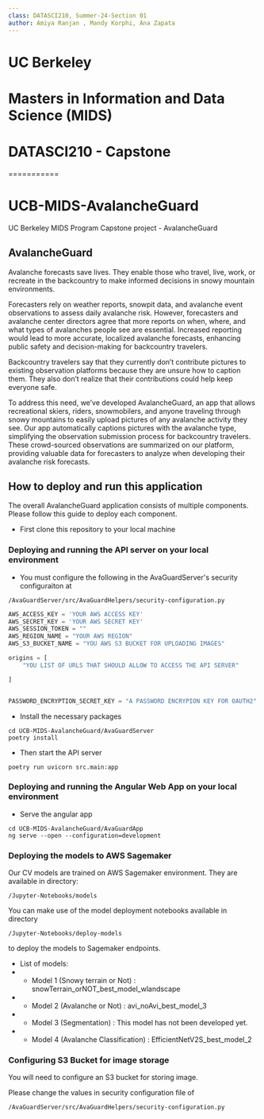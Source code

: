 ```yaml
---
class: DATASCI210, Summer-24-Section 01
author: Amiya Ranjan , Mandy Korphi, Ana Zapata 
---
```

UC Berkeley
===========
Masters in Information and Data Science (MIDS)
===========
DATASCI210 - Capstone
===========

===========


# UCB-MIDS-AvalancheGuard
UC Berkeley MIDS Program Capstone project - AvalancheGuard

## AvalancheGuard

Avalanche forecasts save lives. They enable those who travel, live, work, or recreate in the backcountry to make informed decisions in snowy mountain environments.

Forecasters rely on weather reports, snowpit data, and avalanche event observations to assess daily avalanche risk. However, forecasters and avalanche center directors agree that more reports on when, where, and what types of avalanches people see are essential. Increased reporting would lead to more accurate, localized avalanche forecasts, enhancing public safety and decision-making for backcountry travelers.

Backcountry travelers say that they currently don’t contribute pictures to existing observation platforms because they are unsure how to caption them. They also don’t realize that their contributions could help keep everyone safe.

To address this need, we’ve developed AvalancheGuard, an app that allows recreational skiers, riders, snowmobilers, and anyone traveling through snowy mountains to easily upload pictures of any avalanche activity they see. Our app automatically captions pictures with the avalanche type, simplifying the observation submission process for backcountry travelers. These crowd-sourced observations are summarized on our platform, providing valuable data for forecasters to analyze when developing their avalanche risk forecasts.

## How to deploy and run this application

The overall AvalancheGuard application consists of multiple components. Please follow this
guide to deploy each component.


* First clone this repository to your local machine

### Deploying and running the API server on your local environment
* You must configure the following in the AvaGuardServer's security configuraiton at
```console
/AvaGuardServer/src/AvaGuardHelpers/security-configuration.py
```


```python
AWS_ACCESS_KEY = 'YOUR AWS ACCESS KEY'
AWS_SECRET_KEY = 'YOUR AWS SECRET KEY'
AWS_SESSION_TOKEN = ""
AWS_REGION_NAME = "YOUR AWS REGION"
AWS_S3_BUCKET_NAME = "YOU AWS S3 BUCKET FOR UPLOADING IMAGES"

origins = [
    "YOU LIST OF URLS THAT SHOULD ALLOW TO ACCESS THE API SERVER"

]


PASSWORD_ENCRYPTION_SECRET_KEY = "A PASSWORD ENCRYPION KEY FOR OAUTH2"

```
* Install the necessary packages 
```console
cd UCB-MIDS-AvalancheGuard/AvaGuardServer
poetry install
```
* Then start the API server
```console
poetry run uvicorn src.main:app
```

### Deploying and running the Angular Web App on your local environment
* Serve the angular app 
```console
cd UCB-MIDS-AvalancheGuard/AvaGuardApp
ng serve --open --configuration=development
```

### Deploying the models to AWS Sagemaker

Our CV models are trained on AWS Sagemaker environment. They are available in directory:  
```console
/Jupyter-Notebooks/models
```


You can make use of the model deployment notebooks available in directory

```console
/Jupyter-Notebooks/deploy-models
```

to deploy the models to Sagemaker endpoints.

* List of models:
* *  Model 1 (Snowy terrain or Not) : snowTerrain_orNOT_best_model_wlandscape
* *  Model 2 (Avalanche or Not) : avi_noAvi_best_model_3
* *  Model 3 (Segmentation) : This model has not been developed yet.
* *  Model 4 (Avalanche Classification) : EfficientNetV2S_best_model_2

### Configuring S3 Bucket for image storage

You will need to configure an S3 bucket for storing image. 

Please change the values in security configuration file of 
```console
/AvaGuardServer/src/AvaGuardHelpers/security-configuration.py
```










